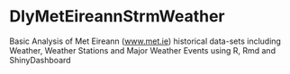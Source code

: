 # DlyMetEireannStrmWeather
Basic Analysis of Met Eireann (www.met.ie) historical data-sets including Weather, Weather Stations and Major Weather Events using R, Rmd and ShinyDashboard
